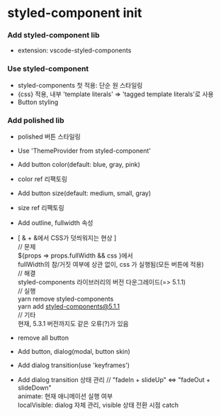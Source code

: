 # styled-component init

### Add styled-component lib

- extension: vscode-styled-components

### Use styled-component

- styled-components 첫 적용: 단순 원 스타일링
- {css} 적용, 내부 'template literals' => 'tagged template literals'로 사용
- Button styling

### Add polished lib

- polished 버튼 스타일링
- Use 'ThemeProvider from styled-component'

- Add button color(default: blue, gray, pink)
- color ref 리팩토링

- Add button size(default: medium, small, gray)
- size ref 리팩토링

- Add outline, fullwidth 속성

- [ & + &에서 CSS가 덧씌워지는 현상 ]  
   // 문제  
  ${props => props.fullWidth && css }에서  
  fullWidth의 참/거짓 여부에 상관 없이, css 가 실행됨(모든 버튼에 적용)  
  // 해결  
  styled-components 라이브러리의 버전 다운그레이드(=> 5.1.1)  
  // 실행  
  yarn remove styled-components  
  yarn add styled-components@5.1.1  
  // 기타  
  현재, 5.3.1 버전까지도 같은 오류(?)가 있음

- remove all button
- Add button, dialog(modal, button skin)
- Add dialog transition(use 'keyframes')
- Add dialog transition 상태 관리
  // "fadeIn + slideUp" <=> "fadeOut + slideDown"  
  animate: 현재 애니메이션 실행 여부  
  localVisible: dialog 자체 관리, visible 상태 전환 시점 catch  

